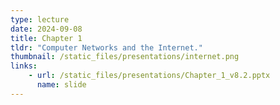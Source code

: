 ```yaml
---
type: lecture
date: 2024-09-08
title: Chapter 1
tldr: "Computer Networks and the Internet."
thumbnail: /static_files/presentations/internet.png
links:
    - url: /static_files/presentations/Chapter_1_v8.2.pptx
      name: slide
---
```

